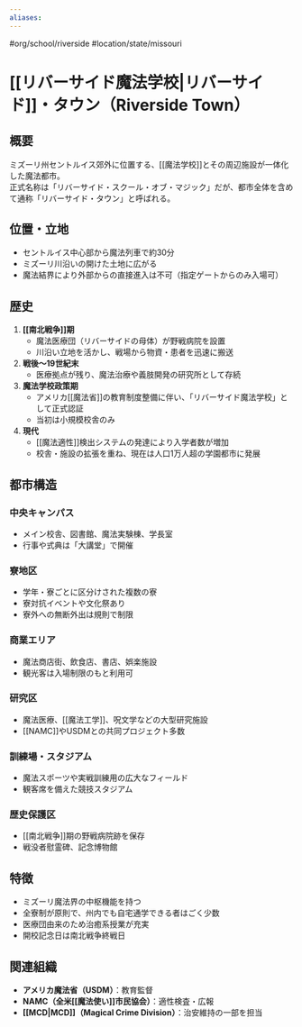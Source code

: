 ```yaml
---
aliases:
---
```

#org/school/riverside #location/state/missouri 
# [[リバーサイド魔法学校|リバーサイド]]・タウン（Riverside Town）

## 概要
ミズーリ州セントルイス郊外に位置する、[[魔法学校]]とその周辺施設が一体化した魔法都市。  
正式名称は「リバーサイド・スクール・オブ・マジック」だが、都市全体を含めて通称「リバーサイド・タウン」と呼ばれる。

## 位置・立地
- セントルイス中心部から魔法列車で約30分
- ミズーリ川沿いの開けた土地に広がる
- 魔法結界により外部からの直接進入は不可（指定ゲートからのみ入場可）

## 歴史
1. **[[南北戦争]]期**
   - 魔法医療団（リバーサイドの母体）が野戦病院を設置
   - 川沿い立地を活かし、戦場から物資・患者を迅速に搬送
2. **戦後〜19世紀末**
   - 医療拠点が残り、魔法治療や義肢開発の研究所として存続
3. **魔法学校政策期**
   - アメリカ[[魔法省]]の教育制度整備に伴い、「リバーサイド魔法学校」として正式認証
   - 当初は小規模校舎のみ
4. **現代**
   - [[魔法適性]]検出システムの発達により入学者数が増加
   - 校舎・施設の拡張を重ね、現在は人口1万人超の学園都市に発展

## 都市構造
### 中央キャンパス
- メイン校舎、図書館、魔法実験棟、学長室
- 行事や式典は「大講堂」で開催

### 寮地区
- 学年・寮ごとに区分けされた複数の寮
- 寮対抗イベントや文化祭あり
- 寮外への無断外出は規則で制限

### 商業エリア
- 魔法商店街、飲食店、書店、娯楽施設
- 観光客は入場制限のもと利用可

### 研究区
- 魔法医療、[[魔法工学]]、呪文学などの大型研究施設
- [[NAMC]]やUSDMとの共同プロジェクト多数

### 訓練場・スタジアム
- 魔法スポーツや実戦訓練用の広大なフィールド
- 観客席を備えた競技スタジアム

### 歴史保護区
- [[南北戦争]]期の野戦病院跡を保存
- 戦没者慰霊碑、記念博物館

## 特徴
- ミズーリ魔法界の中枢機能を持つ
- 全寮制が原則で、州内でも自宅通学できる者はごく少数
- 医療団由来のため治癒系授業が充実
- 開校記念日は南北戦争終戦日

## 関連組織
- **アメリカ魔法省（USDM）**：教育監督
- **NAMC（全米[[魔法使い]]市民協会）**：適性検査・広報
- **[[MCD|MCD]]（Magical Crime Division）**：治安維持の一部を担当
